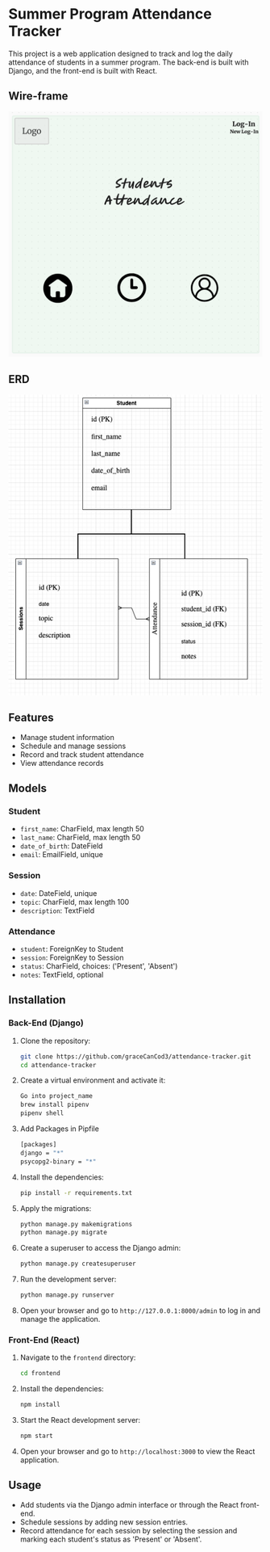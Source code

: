 # Summer Program Attendance Tracker

This project is a web application designed to track and log the daily attendance of students in a summer program. The back-end is built with Django, and the front-end is built with React.


## Wire-frame
![Wireframe](wire-frame.png)

## ERD
![ERD](ERD.png)

## Features

- Manage student information
- Schedule and manage sessions
- Record and track student attendance
- View attendance records

## Models

### Student
- `first_name`: CharField, max length 50
- `last_name`: CharField, max length 50
- `date_of_birth`: DateField
- `email`: EmailField, unique

### Session
- `date`: DateField, unique
- `topic`: CharField, max length 100
- `description`: TextField

### Attendance
- `student`: ForeignKey to Student
- `session`: ForeignKey to Session
- `status`: CharField, choices: ('Present', 'Absent')
- `notes`: TextField, optional

## Installation

### Back-End (Django)

1. Clone the repository:

    ```bash
    git clone https://github.com/graceCanCod3/attendance-tracker.git
    cd attendance-tracker
    ```

2. Create a virtual environment and activate it:

    ```bash
    Go into project_name
    brew install pipenv
    pipenv shell
    ```

3. Add Packages in Pipfile
    ```bash
    [packages]
    django = "*"
    psycopg2-binary = "*"
    ```

3. Install the dependencies:

    ```bash
    pip install -r requirements.txt
    ```

4. Apply the migrations:

    ```bash
    python manage.py makemigrations
    python manage.py migrate
    ```

5. Create a superuser to access the Django admin:

    ```bash
    python manage.py createsuperuser
    ```

6. Run the development server:

    ```bash
    python manage.py runserver
    ```

7. Open your browser and go to `http://127.0.0.1:8000/admin` to log in and manage the application.

### Front-End (React)

1. Navigate to the `frontend` directory:

    ```bash
    cd frontend
    ```

2. Install the dependencies:

    ```bash
    npm install
    ```

3. Start the React development server:

    ```bash
    npm start
    ```

4. Open your browser and go to `http://localhost:3000` to view the React application.

## Usage

- Add students via the Django admin interface or through the React front-end.
- Schedule sessions by adding new session entries.
- Record attendance for each session by selecting the session and marking each student's status as 'Present' or 'Absent'.
